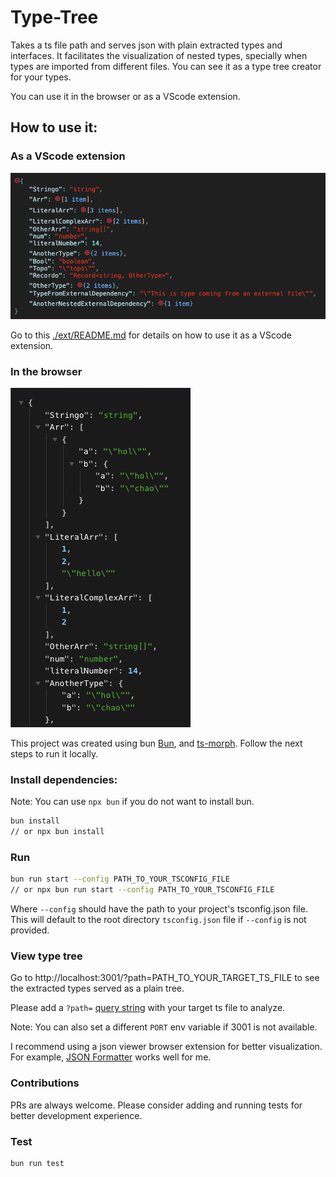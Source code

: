 # Type-Tree

Takes a ts file path and serves json with plain extracted types and interfaces. It facilitates the visualization of nested types, specially when types are imported from different files. You can see it as a type tree creator for your types.

You can use it in the browser or as a VScode extension.

## How to use it:

### As a VScode extension

![extension](./pics/type-tree-ext.png)

Go to this [./ext/README.md](./ext/README.md) for details on how to use it as a VScode extension.

### In the browser

![browser app](./pics/type-tree-json.png)

This project was created using bun [Bun](https://bun.sh), and [ts-morph](https://ts-morph.com/).
Follow the next steps to run it locally.

### Install dependencies:

Note: You can use `npx bun` if you do not want to install bun.

```bash
bun install
// or npx bun install
```

### Run

```bash
bun run start --config PATH_TO_YOUR_TSCONFIG_FILE
// or npx bun run start --config PATH_TO_YOUR_TSCONFIG_FILE
```

Where `--config` should have the path to your project's tsconfig.json file. This will default to the root directory `tsconfig.json` file if `--config` is not provided.

### View type tree

Go to http://localhost:3001/?path=PATH_TO_YOUR_TARGET_TS_FILE to see the extracted types served as a plain tree.

Please add a `?path=` [query string](https://en.wikipedia.org/wiki/Query_string) with your target ts file to analyze.

Note: You can also set a different `PORT` env variable if 3001 is not available.

I recommend using a json viewer browser extension for better visualization. For example, [JSON Formatter](https://chromewebstore.google.com/detail/json-formatter/bcjindcccaagfpapjjmafapmmgkkhgoa?hl=en) works well for me.

### Contributions

PRs are always welcome. Please consider adding and running tests for better development experience.

### Test

```bash
bun run test
```

